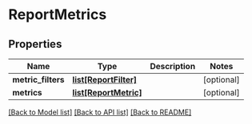 # ReportMetrics

## Properties
Name | Type | Description | Notes
------------ | ------------- | ------------- | -------------
**metric_filters** | [**list[ReportFilter]**](ReportFilter.md) |  | [optional] 
**metrics** | [**list[ReportMetric]**](ReportMetric.md) |  | [optional] 

[[Back to Model list]](../README.md#documentation-for-models) [[Back to API list]](../README.md#documentation-for-api-endpoints) [[Back to README]](../README.md)

